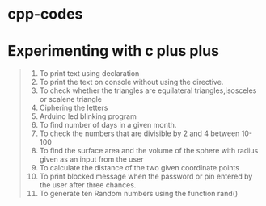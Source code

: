 # cpp-codes
Experimenting with c plus plus
=================================
> 1. To print text using declaration
> 2. To print the text on console without using the directive.
> 3. To check whether the triangles are equilateral triangles,isosceles or scalene triangle
> 4. Ciphering the letters
> 5. Arduino led blinking program
> 6. To find number of days in a given month.
> 7. To check the numbers that are divisible by 2 and 4 between 10-100
> 8. To find the surface area and the volume of the sphere with radius given as an input from the user
> 9. To calculate the distance of the two given coordinate points
> 10. To print blocked message when the password or pin entered by the user after three chances.
> 11. To generate ten Random numbers using the function rand()
